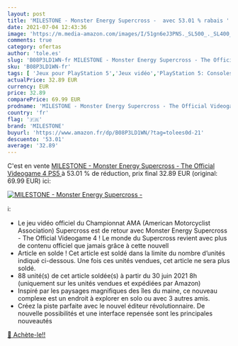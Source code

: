 ```yaml
---
layout: post
title: 'MILESTONE - Monster Energy Supercross -  avec 53.01 % rabais '
date: 2021-07-04 12:43:36
image: 'https://m.media-amazon.com/images/I/51gn6eJ3PNS._SL500_._SL400_.jpg'
comments: true
category: ofertas
author: 'tole.es'
slug: 'B08P3LD1WN-fr MILESTONE - Monster Energy Supercross - The Official...'
sku: 'B08P3LD1WN-fr'
tags: [ 'Jeux pour PlayStation 5','Jeux vidéo','PlayStation 5: Consoles, jeux et accessoires','milestone', ]
actualPrice: 32.89 EUR
currency: EUR
price: 32.89
comparePrice: 69.99 EUR
prodname: 'MILESTONE - Monster Energy Supercross - The Official Videogame 4  PS5 '
country: 'fr'
flag: '🇫🇷'
brand: 'MILESTONE'
buyurl: 'https://www.amazon.fr/dp/B08P3LD1WN/?tag=tolees0d-21'
descuento: '53.01'
average: '32.89'
---
```


C'est en vente [MILESTONE - Monster Energy Supercross - The Official Videogame 4  PS5 ](https://www.amazon.fr/dp/B08P3LD1WN/?tag=tolees0d-21)  à  53.01 % de réduction, prix final  32.89 EUR (original: 69.99 EUR) ici:

[![MILESTONE - Monster Energy Supercross - ](https://m.media-amazon.com/images/I/51gn6eJ3PNS._SL500_._SL400_.jpg)](https://www.amazon.fr/dp/B08P3LD1WN/?tag=tolees0d-21)

ℹ️:

- Le jeu vidéo officiel du Championnat AMA (American Motorcyclist Association) Supercross est de retour avec Monster Energy Supercross - The Official Videogame 4 ! Le monde du Supercross revient avec plus de contenu officiel que jamais grâce à cette nouvell
- Article en solde ! Cet article est soldé dans la limite du nombre d’unités indiqué ci-dessous. Une fois ces unités vendues, cet article ne sera plus soldé.
- 88 unité(s) de cet article soldée(s) à partir du 30 juin 2021 8h (uniquement sur les unités vendues et expédiées par Amazon)
- Inspiré par les paysages magnifiques des îles du maine, ce nouveau complexe est un endroit à explorer en solo ou avec 3 autres amis.
- Créez la piste parfaite avec le nouvel éditeur révolutionnaire. De nouvelle possibilités et une interface repensée sont les principales nouveautés

[🛒 Achète-le!!](https://www.amazon.fr/dp/B08P3LD1WN/?tag=tolees0d-21)
